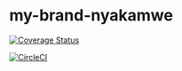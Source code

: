 # my-brand-nyakamwe

[![Coverage Status](https://coveralls.io/repos/github/nyakamwe/my-brand-nyakamwe/badge.svg?branch=develop)](https://coveralls.io/github/nyakamwe/my-brand-nyakamwe?branch=develop)

[![CircleCI](https://circleci.com/gh/nyakamwe/my-brand-nyakamwe/tree/develop.svg?style=svg)](https://circleci.com/gh/nyakamwe/my-brand-nyakamwe/tree/develop)



<!-- | Statements                  | Branches                | Functions                 | Lines             |
| --------------------------- | ----------------------- | ------------------------- | ----------------- |
| ![Statements](https://img.shields.io/badge/statements-93.43%25-brightgreen.svg?style=flat) | ![Branches](https://img.shields.io/badge/branches-78.68%25-red.svg?style=flat) | ![Functions](https://img.shields.io/badge/functions-89.55%25-yellow.svg?style=flat) | ![Lines](https://img.shields.io/badge/lines-94.38%25-brightgreen.svg?style=flat) |  -->


<!-- [![CircleCI](https://circleci.com/gh/nyakamwe/my-brand-nyakamwe/tree/ft-blog-CRUD.svg?style=svg)](https://circleci.com/gh/nyakamwe/my-brand-nyakamwe/tree/ft-blog-CRUD) -->

